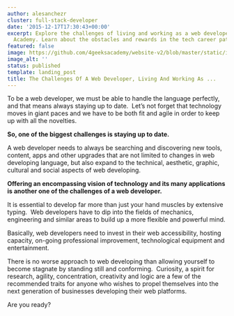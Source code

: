 ```yaml
---
author: alesanchezr
cluster: full-stack-developer
date: '2015-12-17T17:30:43+00:00'
excerpt: Explore the challenges of living and working as a web developer with 4Geeks
  Academy. Learn about the obstacles and rewards in the tech career path.
featured: false
image: https://github.com/4geeksacademy/website-v2/blob/master/static/images/blog/web-developer.jpeg?raw=true
image_alt: ''
status: published
template: landing_post
title: The Challenges Of A Web Developer, Living And Working As ...
---
```

To be a web developer, we must be able to handle the language perfectly, and that means always staying up to date.  Let’s not forget that technology moves in giant paces and we have to be both fit and agile in order to keep up with all the novelties.

**So, one of the biggest challenges is staying up to date.**

A web developer needs to always be searching and discovering new tools, content, apps and other upgrades that are not limited to changes in web developing language, but also expand to the technical, aesthetic, graphic, cultural and social aspects of web developing.

**Offering an encompassing vision of technology and its many applications is another one of the challenges of a web developer.**

It is essential to develop far more than just your hand muscles by extensive typing.  Web developers have to dip into the fields of mechanics, engineering and similar areas to build up a more flexible and powerful mind.

Basically, web developers need to invest in their web accessibility, hosting capacity, on-going professional improvement, technological equipment and entertainment.

There is no worse approach to web developing than allowing yourself to become stagnate by standing still and conforming.  Curiosity, a spirit for research, agility, concentration, creativity and logic are a few of the recommended traits for anyone who wishes to propel themselves into the next generation of businesses developing their web platforms.

Are you ready?